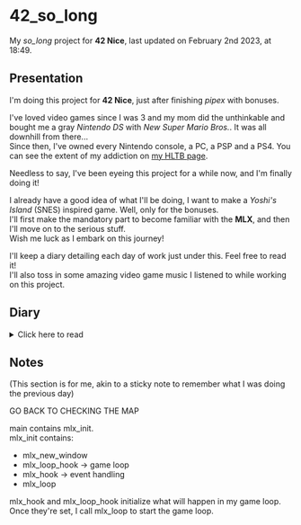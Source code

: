 # 42_so_long

My *so_long* project for **42 Nice**, last updated on February 2nd 2023, at 18:49.

## Presentation

I'm doing this project for **42 Nice**, just after finishing *pipex* with bonuses.

I've loved video games since I was 3 and my mom did the unthinkable and bought me a gray *Nintendo DS* with *New Super Mario Bros.*. It was all downhill from there...  
Since then, I've owned every Nintendo console, a PC, a PSP and a PS4. You can see the extent of my addiction on [my HLTB page].

[my HLTB page]: https://howlongtobeat.com/user/SCOUNDREL

Needless to say, I've been eyeing this project for a while now, and I'm finally doing it!

I already have a good idea of what I'll be doing, I want to make a *Yoshi's Island* (SNES) inspired game. Well, only for the bonuses.  
I'll first make the mandatory part to become familiar with the **MLX**, and then I'll move on to the serious stuff.  
Wish me luck as I embark on this journey!

I'll keep a diary detailing each day of work just under this. Feel free to read it!  
I'll also toss in some amazing video game music I listened to while working on this project.

## Diary

<details>
<summary>Click here to read</summary>

### February 2nd 2023

I just started this project today. I setup a basic Makefile, my work tree and my header files.  
I also imported the MLX and skimmed over its documentation. (btw, thanks to hsmits and jvan-sni for [42 Docs]!)  
I did all the parsing and started on the map checking.  
I also created an error handling system. It took quite some time to figure out but it's gonna save a lot of lines!

[42 Docs]: https://harm-smits.github.io/42docs/libs/minilibx

Here's a [track from *The Binding of Isaac Antibirth Mod*], in honor of my friend bbourret's so_long!

[track from *The Binding of Isaac Antibirth Mod*]: https://youtu.be/LoTXsZ-PcXc

### February 3rd 2023



</details>

## Notes

(This section is for me, akin to a sticky note to remember what I was doing the previous day)

GO BACK TO CHECKING THE MAP

main contains mlx_init.  
mlx_init contains:  
- mlx_new_window
- mlx_loop_hook -> game loop
- mlx_hook -> event handling
- mlx_loop

mlx_hook and mlx_loop_hook initialize what will happen in my game loop.  
Once they're set, I call mlx_loop to start the game loop.
